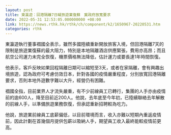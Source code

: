 ```yaml
---
layout: post
title: 東瀛遊：回港隔離7日礙旅遊業復蘇　冀政府放寬要求
date: 2022-05-31 12:53:05.000000000 +08:00
link: https://news.rthk.hk/rthk/ch/component/k2/1650967-20220531.htm
categories: rthk
---
```


東瀛遊執行董事禤國全表示，雖然多國陸續重新開放旅客入境，但回港隔離7天的限制是旅遊業復蘇的最大阻力，特別是本地隔離酒店供應緊張，費用亦高昂；而且航空公司運力未完全恢復，機票價格無法降低，估計運力或要長達1年時間恢復。

他表示，客戶反映如果回程隔離日期可以縮短至3天，或者在家隔離，會有興趣出境旅遊，認為政府可考慮仿效日本，針對各國的疫情嚴重程度，分別放寬回港隔離要求，否則本地外遊數字難以大升，經營仍有困難。

禤國全指，目前業界人才流失嚴重，有不少前線員工已轉行，集團的人手亦由疫情前的逾600人，降至目前近200人。他說，去年底至今年初，已陸續聯絡去年解散的前線人手，以準備旅遊業務恢復，但承認重新招聘較為吃力。

他說，旅遊業前線員工底薪偏低，以目前環境而言，收入亦難以短期內重返疫情前，因此計劃在首幾個月提供包薪以吸納人手，期望員工收入最終能較疫情前更高。
